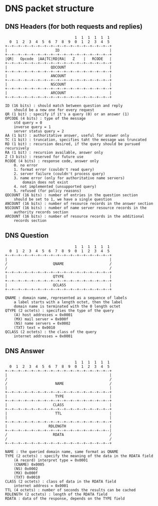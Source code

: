 # DNS packet structure

## DNS Headers (for both requests and replies)
                                    1  1  1  1  1  1
      0  1  2  3  4  5  6  7  8  9  0  1  2  3  4  5
    +--+--+--+--+--+--+--+--+--+--+--+--+--+--+--+--+
    |                      ID                       |
    +--+--+--+--+--+--+--+--+--+--+--+--+--+--+--+--+
    |QR|   Opcode  |AA|TC|RD|RA|   Z    |   RCODE   |
    +--+--+--+--+--+--+--+--+--+--+--+--+--+--+--+--+
    |                    QDCOUNT                    |
    +--+--+--+--+--+--+--+--+--+--+--+--+--+--+--+--+
    |                    ANCOUNT                    |
    +--+--+--+--+--+--+--+--+--+--+--+--+--+--+--+--+
    |                    NSCOUNT                    |
    +--+--+--+--+--+--+--+--+--+--+--+--+--+--+--+--+
    |                    ARCOUNT                    |
    +--+--+--+--+--+--+--+--+--+--+--+--+--+--+--+--+

    ID (16 bits) : should match between question and reply
        should be a new one for every request
    QR (1 bit) : specify if it's a query (0) or an answer (1)
    OPCODE (4 bits) : type of the message
        std query = 0
        inverse query = 1
        server status query = 2
    AA (1 bit) : authoritative answer, useful for answer only
    TC (1 bit) : truncation, specifies taht the message was truncated
    RD (1 bit) : recursion desired, if the query should be pursued recursively
    RA (1 bit) : recursion available, answer only
    Z (3 bits) : reserved for future use
    RCODE (4 bits) : response code, answer only
        0. no error
        1. format error (couldn't read query)
        2. server failure (couldn't process query)
        3. name error (only for authoritative name servers)
            domain does not exist
        4. not implemented (unsupported query)
        5. refused (for policy reasons)
    QDCOUNT (16 bits) : number of entries in the question section
        should be set to 1, we have a single question
    ANCOUNT (16 bits) : number of resource records in the answer section
    NSCOUNT (16 bits) : number of name server resource records in the
        authority records section
    ARCOUNT (16 bits) : number of resource records in the additional
        records section

## DNS Question
                                    1  1  1  1  1  1
      0  1  2  3  4  5  6  7  8  9  0  1  2  3  4  5
    +--+--+--+--+--+--+--+--+--+--+--+--+--+--+--+--+
    |                                               |
    /                     QNAME                     /
    /                                               /
    +--+--+--+--+--+--+--+--+--+--+--+--+--+--+--+--+
    |                     QTYPE                     |
    +--+--+--+--+--+--+--+--+--+--+--+--+--+--+--+--+
    |                     QCLASS                    |
    +--+--+--+--+--+--+--+--+--+--+--+--+--+--+--+--+

    QNAME : domain name, represented as a sequence of labels
        a label starts with a length octet, then the label
        domain name is terminated with the 0 length octet
    QTYPE (2 octets) : specifies the type of the query
        (A) host addresses = 0x0001
        (MX) mail server = 0x000f
        (NS) name servers = 0x0002
        (TXT) text = 0x0010
    QCLASS (2 octets) : the class of the query
        internet addresses = 0x0001

## DNS Answer
                                    1  1  1  1  1  1
      0  1  2  3  4  5  6  7  8  9  0  1  2  3  4  5
    +--+--+--+--+--+--+--+--+--+--+--+--+--+--+--+--+
    |                                               |
    /                                               /
    /                      NAME                     /
    |                                               |
    +--+--+--+--+--+--+--+--+--+--+--+--+--+--+--+--+
    |                      TYPE                     |
    +--+--+--+--+--+--+--+--+--+--+--+--+--+--+--+--+
    |                     CLASS                     |
    +--+--+--+--+--+--+--+--+--+--+--+--+--+--+--+--+
    |                      TTL                      |
    |                                               |
    +--+--+--+--+--+--+--+--+--+--+--+--+--+--+--+--+
    |                   RDLENGTH                    |
    +--+--+--+--+--+--+--+--+--+--+--+--+--+--+--+--|
    /                     RDATA                     /
    /                                               /
    +--+--+--+--+--+--+--+--+--+--+--+--+--+--+--+--+

    NAME : the queried domain name, same format as QNAME
    TYPE (2 octets) : specify the meaning of the data in the RDATA field
        (A record) interpret type = 0x0001
        (CNAME) 0x0005
        (NS) 0x0002
        (MX) 0x000f
        (TXT) 0x0010
    CLASS (2 octets) : class of data in the RDATA field
        internet address = 0x0001
    TTL (4 octets) : number of seconds the results can be cached
    RDLENGTH (2 octets) : length of the RDATA field
    RDATA : data of the response, depends on the TYPE field